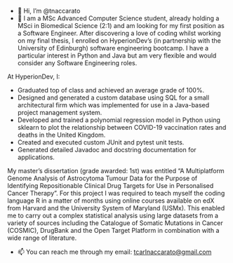 - 👋 Hi, I’m @tnaccarato
- 🌱 I am a MSc Advanced Computer Science student, already holding a MSci in Biomedical Science (2:1) and am looking for my first position as a Software Engineer. After discovering a love of coding whilst working on my final thesis, I enrolled on HyperionDev’s (in partnership with the University of Edinburgh) software engineering bootcamp. I have a particular interest in Python and Java but am very flexible and would consider any Software Engineering roles. 
 
At HyperionDev, I:
  - Graduated top of class and achieved an average grade of 100%.
  - Designed and generated a custom database using SQL for a small architectural firm which was implemented for use in a Java-based project management system.
  - Developed and trained a polynomial regression model in Python using sklearn to plot the relationship between COVID-19 vaccination rates and deaths in the United Kingdom.
  - Created and executed custom JUnit and pytest unit tests.
  - Generated detailed Javadoc and docstring documentation for applications.

My master’s dissertation (grade awarded: 1st) was entitled “A Multiplatform Genome Analysis of Astrocytoma Tumour Data for the Purpose of Identifying Repositionable Clinical Drug Targets for Use in Personalised Cancer Therapy”. For this project I was required to teach myself the coding language R in a matter of months using online courses available on edX from Harvard and the University System of Maryland (USMx). This enabled me to carry out a complex statistical analysis using large datasets from a variety of sources including the Catalogue of Somatic Mutations in Cancer (COSMIC), DrugBank and the Open Target Platform in combination with a wide range of literature.
- 📫 You can reach me through my email: tcarlnaccarato@gmail.com

<!---
tnaccarato/tnaccarato is a ✨ special ✨ repository because its `README.md` (this file) appears on your GitHub profile.
You can click the Preview link to take a look at your changes.
--->
